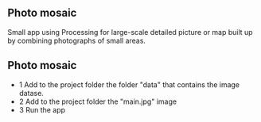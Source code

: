 ## Photo mosaic

Small app using Processing for large-scale detailed picture or map built up by combining photographs of small areas.


## Photo mosaic
- 1 Add to the project folder the folder "data" that contains the image datase.
- 2 Add to the project folder the "main.jpg" image
- 3 Run the app
